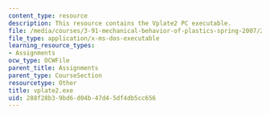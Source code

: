 ```yaml
---
content_type: resource
description: This resource contains the Vplate2 PC executable.
file: /media/courses/3-91-mechanical-behavior-of-plastics-spring-2007/288f28b39bd6d04b47d45df4db5cc656_vplate2.exe
file_type: application/x-ms-dos-executable
learning_resource_types:
- Assignments
ocw_type: OCWFile
parent_title: Assignments
parent_type: CourseSection
resourcetype: Other
title: vplate2.exe
uid: 288f28b3-9bd6-d04b-47d4-5df4db5cc656
---
```

